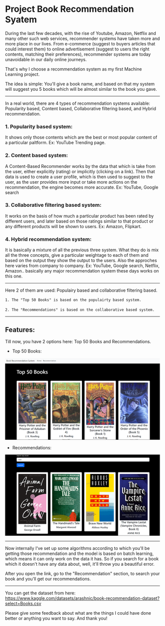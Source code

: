 
# Project Book Recommendation Syatem

During the last few decades, with the rise of Youtube, Amazon, Netflix and many other such web services, recommender systems have taken more and more place in our lives. From e-commerce (suggest to buyers articles that could interest them) to online advertisement (suggest to users the right contents, matching their preferences), recommender systems are today unavoidable in our daily online journeys.

That's why I choose a recommendation system as my first Machine Learning project. 

The idea is simple: You'll give a book name, and based on that my system will suggest you 5 books which will be almost similar to the book you gave.

---

In a real world, there are 4 types of recommendation systems available: Popularity based, Content based, Collaborative filtering based, and Hybrid recommendation.

### 1. Popularity based system: 
It shows only those contents which are the best or most popular content of a particular paltform. 
Ex: YouTube Trending page.

### 2. Content based system: 
A Content-Based Recommender works by the data that which is take from the user, either explicitly (rating) or implicitly (clicking on a link). Then that data is used to create a user profile, which is then used to suggest to the user, as the user provides more input or take more actions on the recommendation, the engine becomes more accurate. 
Ex: YouTube, Google search

### 3. Collaborative filtering based system: 
It works on the basis of how much a particular product has been rated by different users, and later based on those ratings similar to that product or any different products will be shown to users. 
Ex: Amazon, Flipkart.

### 4. Hybrid recommendation system: 
It is basically a mixture of all the previous three system. What they do is mix all the three concepts, give a particular weightage to each of them and based on the output they show the output to the users. Also the approches here varies from company to company.
Ex: YouTube, Google search, Netflix, Amazon.. basically any major recommendation system these days works on this one.

---

Here 2 of them are used: Populairy based and collaborative filtering based.

    1. The "Top 50 Books" is based on the populairty based system.

    2. The "Recommendations" is based on the collaborative based system.

---

## Features:
Till now, you have 2 options here: Top 50 Books and Recommendations.

- Top 50 Books:
<img src = './assets/top50.png'>

- Recommendations:
<img src = './assets/recommendations.png'>

---

Now internally I've set up some algorithms according to which you'll be getting those recommendation and the model is based on batch learning, which means it can only work on the data it has. So if you search for a book which it doesn't have any data about, well, it'll throw you a beautiful error.

After you open the link, go to the "Recommendation" section, to search your book and you'll get our recommendations.

---

You can get the dataset from here: https://www.kaggle.com/datasets/arashnic/book-recommendation-dataset?select=Books.csv

Please give some feedback about what are the things I could have done better or anything you want to say. And thank you!
